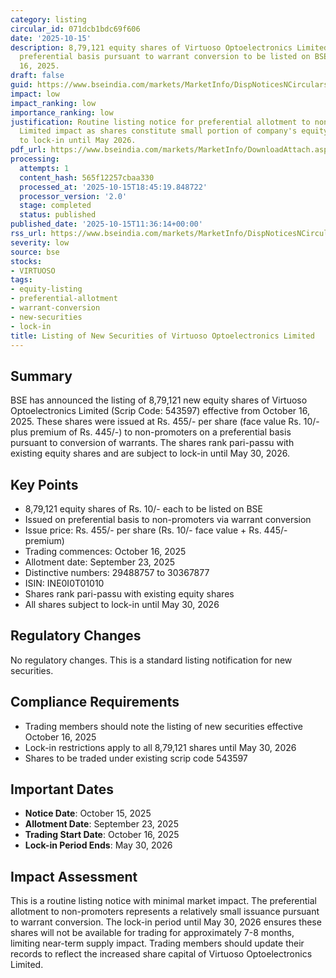 ```yaml
---
category: listing
circular_id: 071dcb1bdc69f606
date: '2025-10-15'
description: 8,79,121 equity shares of Virtuoso Optoelectronics Limited issued on
  preferential basis pursuant to warrant conversion to be listed on BSE from October
  16, 2025.
draft: false
guid: https://www.bseindia.com/markets/MarketInfo/DispNoticesNCirculars.aspx?Noticeid={0625B824-2F9F-4AE7-9726-334AB0D59B1B}&noticeno=20251015-15&dt=10/15/2025&icount=15&totcount=50&flag=0
impact: low
impact_ranking: low
importance_ranking: low
justification: Routine listing notice for preferential allotment to non-promoters.
  Limited impact as shares constitute small portion of company's equity and are subject
  to lock-in until May 2026.
pdf_url: https://www.bseindia.com/markets/MarketInfo/DownloadAttach.aspx?id=20251015-15&attachedId=
processing:
  attempts: 1
  content_hash: 565f12257cbaa330
  processed_at: '2025-10-15T18:45:19.848722'
  processor_version: '2.0'
  stage: completed
  status: published
published_date: '2025-10-15T11:36:14+00:00'
rss_url: https://www.bseindia.com/markets/MarketInfo/DispNoticesNCirculars.aspx?Noticeid={0625B824-2F9F-4AE7-9726-334AB0D59B1B}&noticeno=20251015-15&dt=10/15/2025&icount=15&totcount=50&flag=0
severity: low
source: bse
stocks:
- VIRTUOSO
tags:
- equity-listing
- preferential-allotment
- warrant-conversion
- new-securities
- lock-in
title: Listing of New Securities of Virtuoso Optoelectronics Limited
---
```


## Summary

BSE has announced the listing of 8,79,121 new equity shares of Virtuoso Optoelectronics Limited (Scrip Code: 543597) effective from October 16, 2025. These shares were issued at Rs. 455/- per share (face value Rs. 10/- plus premium of Rs. 445/-) to non-promoters on a preferential basis pursuant to conversion of warrants. The shares rank pari-passu with existing equity shares and are subject to lock-in until May 30, 2026.

## Key Points

- 8,79,121 equity shares of Rs. 10/- each to be listed on BSE
- Issued on preferential basis to non-promoters via warrant conversion
- Issue price: Rs. 455/- per share (Rs. 10/- face value + Rs. 445/- premium)
- Trading commences: October 16, 2025
- Allotment date: September 23, 2025
- Distinctive numbers: 29488757 to 30367877
- ISIN: INE0I0T01010
- Shares rank pari-passu with existing equity shares
- All shares subject to lock-in until May 30, 2026

## Regulatory Changes

No regulatory changes. This is a standard listing notification for new securities.

## Compliance Requirements

- Trading members should note the listing of new securities effective October 16, 2025
- Lock-in restrictions apply to all 8,79,121 shares until May 30, 2026
- Shares to be traded under existing scrip code 543597

## Important Dates

- **Notice Date**: October 15, 2025
- **Allotment Date**: September 23, 2025
- **Trading Start Date**: October 16, 2025
- **Lock-in Period Ends**: May 30, 2026

## Impact Assessment

This is a routine listing notice with minimal market impact. The preferential allotment to non-promoters represents a relatively small issuance pursuant to warrant conversion. The lock-in period until May 30, 2026 ensures these shares will not be available for trading for approximately 7-8 months, limiting near-term supply impact. Trading members should update their records to reflect the increased share capital of Virtuoso Optoelectronics Limited.